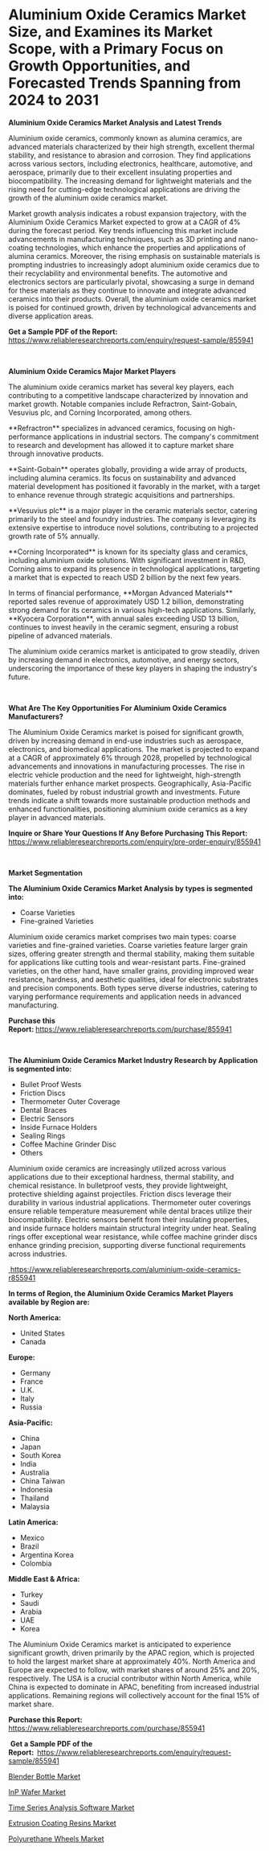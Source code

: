 <p><h1>Aluminium Oxide Ceramics Market Size, and Examines its Market Scope, with a Primary Focus on Growth Opportunities, and Forecasted Trends Spanning from 2024 to 2031</h1></p><p><strong>Aluminium Oxide Ceramics Market Analysis and Latest Trends</strong></p>
<p><p>Aluminium oxide ceramics, commonly known as alumina ceramics, are advanced materials characterized by their high strength, excellent thermal stability, and resistance to abrasion and corrosion. They find applications across various sectors, including electronics, healthcare, automotive, and aerospace, primarily due to their excellent insulating properties and biocompatibility. The increasing demand for lightweight materials and the rising need for cutting-edge technological applications are driving the growth of the aluminium oxide ceramics market.</p><p>Market growth analysis indicates a robust expansion trajectory, with the Aluminium Oxide Ceramics Market expected to grow at a CAGR of 4% during the forecast period. Key trends influencing this market include advancements in manufacturing techniques, such as 3D printing and nano-coating technologies, which enhance the properties and applications of alumina ceramics. Moreover, the rising emphasis on sustainable materials is prompting industries to increasingly adopt aluminium oxide ceramics due to their recyclability and environmental benefits. The automotive and electronics sectors are particularly pivotal, showcasing a surge in demand for these materials as they continue to innovate and integrate advanced ceramics into their products. Overall, the aluminium oxide ceramics market is poised for continued growth, driven by technological advancements and diverse application areas.</p></p>
<p><strong>Get a Sample PDF of the Report:&nbsp;</strong> <a href="https://www.reliableresearchreports.com/enquiry/request-sample/855941?utm_campaign=37&utm_medium=2&utm_source=Github&utm_content=ia&utm_term=11112024&utm_id=aluminium-oxide-ceramics">https://www.reliableresearchreports.com/enquiry/request-sample/855941</a></p>
<p>&nbsp;</p>
<p><strong>Aluminium Oxide Ceramics Major Market Players</strong></p>
<p><p>The aluminium oxide ceramics market has several key players, each contributing to a competitive landscape characterized by innovation and market growth. Notable companies include Refractron, Saint-Gobain, Vesuvius plc, and Corning Incorporated, among others.</p><p>**Refractron** specializes in advanced ceramics, focusing on high-performance applications in industrial sectors. The company's commitment to research and development has allowed it to capture market share through innovative products.</p><p>**Saint-Gobain** operates globally, providing a wide array of products, including alumina ceramics. Its focus on sustainability and advanced material development has positioned it favorably in the market, with a target to enhance revenue through strategic acquisitions and partnerships.</p><p>**Vesuvius plc** is a major player in the ceramic materials sector, catering primarily to the steel and foundry industries. The company is leveraging its extensive expertise to introduce novel solutions, contributing to a projected growth rate of 5% annually.</p><p>**Corning Incorporated** is known for its specialty glass and ceramics, including aluminium oxide solutions. With significant investment in R&D, Corning aims to expand its presence in technological applications, targeting a market that is expected to reach USD 2 billion by the next few years.</p><p>In terms of financial performance, **Morgan Advanced Materials** reported sales revenue of approximately USD 1.2 billion, demonstrating strong demand for its ceramics in various high-tech applications. Similarly, **Kyocera Corporation**, with annual sales exceeding USD 13 billion, continues to invest heavily in the ceramic segment, ensuring a robust pipeline of advanced materials.</p><p>The aluminium oxide ceramics market is anticipated to grow steadily, driven by increasing demand in electronics, automotive, and energy sectors, underscoring the importance of these key players in shaping the industry's future.</p></p>
<p>&nbsp;</p>
<p><strong>What Are The Key Opportunities For Aluminium Oxide Ceramics Manufacturers?</strong></p>
<p><p>The Aluminium Oxide Ceramics market is poised for significant growth, driven by increasing demand in end-use industries such as aerospace, electronics, and biomedical applications. The market is projected to expand at a CAGR of approximately 6% through 2028, propelled by technological advancements and innovations in manufacturing processes. The rise in electric vehicle production and the need for lightweight, high-strength materials further enhance market prospects. Geographically, Asia-Pacific dominates, fueled by robust industrial growth and investments. Future trends indicate a shift towards more sustainable production methods and enhanced functionalities, positioning aluminium oxide ceramics as a key player in advanced materials.</p></p>
<p><strong>Inquire or Share Your Questions If Any Before Purchasing This Report:</strong> <a href="https://www.reliableresearchreports.com/enquiry/pre-order-enquiry/855941?utm_campaign=37&utm_medium=2&utm_source=Github&utm_content=ia&utm_term=11112024&utm_id=aluminium-oxide-ceramics">https://www.reliableresearchreports.com/enquiry/pre-order-enquiry/855941</a></p>
<p>&nbsp;</p>
<p><strong>Market Segmentation</strong></p>
<p><strong>The Aluminium Oxide Ceramics Market Analysis by types is segmented into:</strong></p>
<p><ul><li>Coarse Varieties</li><li>Fine-grained Varieties</li></ul></p>
<p><p>Aluminium oxide ceramics market comprises two main types: coarse varieties and fine-grained varieties. Coarse varieties feature larger grain sizes, offering greater strength and thermal stability, making them suitable for applications like cutting tools and wear-resistant parts. Fine-grained varieties, on the other hand, have smaller grains, providing improved wear resistance, hardness, and aesthetic qualities, ideal for electronic substrates and precision components. Both types serve diverse industries, catering to varying performance requirements and application needs in advanced manufacturing.</p></p>
<p><strong>Purchase this Report:&nbsp;</strong><a href="https://www.reliableresearchreports.com/purchase/855941?utm_campaign=37&utm_medium=2&utm_source=Github&utm_content=ia&utm_term=11112024&utm_id=aluminium-oxide-ceramics">https://www.reliableresearchreports.com/purchase/855941</a></p>
<p>&nbsp;</p>
<p><strong>The Aluminium Oxide Ceramics Market Industry Research by Application is segmented into:</strong></p>
<p><ul><li>Bullet Proof Wests</li><li>Friction Discs</li><li>Thermometer Outer Coverage</li><li>Dental Braces</li><li>Electric Sensors</li><li>Inside Furnace Holders</li><li>Sealing Rings</li><li>Coffee Machine Grinder Disc</li><li>Others</li></ul></p>
<p><p>Aluminium oxide ceramics are increasingly utilized across various applications due to their exceptional hardness, thermal stability, and chemical resistance. In bulletproof vests, they provide lightweight, protective shielding against projectiles. Friction discs leverage their durability in various industrial applications. Thermometer outer coverings ensure reliable temperature measurement while dental braces utilize their biocompatibility. Electric sensors benefit from their insulating properties, and inside furnace holders maintain structural integrity under heat. Sealing rings offer exceptional wear resistance, while coffee machine grinder discs enhance grinding precision, supporting diverse functional requirements across industries.</p></p>
<p><a href="https://www.reliableresearchreports.com/aluminium-oxide-ceramics-r855941?utm_campaign=37&utm_medium=2&utm_source=Github&utm_content=ia&utm_term=11112024&utm_id=aluminium-oxide-ceramics">&nbsp;https://www.reliableresearchreports.com/aluminium-oxide-ceramics-r855941</a></p>
<p><strong>In terms of Region, the Aluminium Oxide Ceramics Market Players available by Region are:</strong></p>
<p>
    <p> <strong> North America: </strong>
        <ul>
            <li>United States</li>
            <li>Canada</li>
        </ul>
        </p> 
    <p> <strong> Europe: </strong>
        <ul>
            <li>Germany</li>
            <li>France</li>
            <li>U.K.</li>
            <li>Italy</li>
            <li>Russia</li>
        </ul>
        </p> 
    <p> <strong> Asia-Pacific: </strong>
        <ul>
            <li>China</li>
            <li>Japan</li>
            <li>South Korea</li>
            <li>India</li>
            <li>Australia</li>
            <li>China Taiwan</li>
            <li>Indonesia</li>
            <li>Thailand</li>
            <li>Malaysia</li>
        </ul>
        </p> 
    <p> <strong> Latin America: </strong>
        <ul>
            <li>Mexico</li>
            <li>Brazil</li>
            <li>Argentina Korea</li>
            <li>Colombia</li>
        </ul>
        </p> 
    <p> <strong> Middle East & Africa: </strong>
        <ul>
            <li>Turkey</li>
            <li>Saudi</li>
            <li>Arabia</li>
            <li>UAE</li>
            <li>Korea</li>
        </ul>
    </p>
    </p>
<p><p>The Aluminium Oxide Ceramics market is anticipated to experience significant growth, driven primarily by the APAC region, which is projected to hold the largest market share at approximately 40%. North America and Europe are expected to follow, with market shares of around 25% and 20%, respectively. The USA is a crucial contributor within North America, while China is expected to dominate in APAC, benefiting from increased industrial applications. Remaining regions will collectively account for the final 15% of market share.</p></p>
<p><strong>Purchase this Report: </strong><a href="https://www.reliableresearchreports.com/purchase/855941?utm_campaign=37&utm_medium=2&utm_source=Github&utm_content=ia&utm_term=11112024&utm_id=aluminium-oxide-ceramics">https://www.reliableresearchreports.com/purchase/855941</a></p>
<p>&nbsp;<strong>Get a Sample PDF of the Report:&nbsp;&nbsp;</strong><a href="https://www.reliableresearchreports.com/enquiry/request-sample/855941?utm_campaign=37&utm_medium=2&utm_source=Github&utm_content=ia&utm_term=11112024&utm_id=aluminium-oxide-ceramics">https://www.reliableresearchreports.com/enquiry/request-sample/855941</a></p>
<p><strong></strong></p>
<p><p><a href="https://www.linkedin.com/pulse/market-dynamics-future-trends-global-blender-bottle-sector-kptsc?utm_campaign=37&utm_medium=2&utm_source=Github&utm_content=ia&utm_term=11112024&utm_id=aluminium-oxide-ceramics">Blender Bottle Market</a></p><p><a href="https://github.com/LacThu1/Market-Research-Report-List-1/blob/main/inp-wafer-market.md?utm_campaign=37&utm_medium=2&utm_source=Github&utm_content=ia&utm_term=11112024&utm_id=aluminium-oxide-ceramics">InP Wafer Market</a></p><p><a href="https://issuu.com/reportprime-2/docs/time-series-analysis-software-marke_309dbf3cdb5186?utm_campaign=37&utm_medium=2&utm_source=Github&utm_content=ia&utm_term=11112024&utm_id=aluminium-oxide-ceramics">Time Series Analysis Software Market</a></p><p><a href="https://github.com/ChristianClark406/Market-Research-Report-List-1/blob/main/extrusion-coating-resins-market.md?utm_campaign=37&utm_medium=2&utm_source=Github&utm_content=ia&utm_term=11112024&utm_id=aluminium-oxide-ceramics">Extrusion Coating Resins Market</a></p><p><a href="https://www.linkedin.com/pulse/polyurethane-wheels-market-global-insights-regional-analysis-q9mmc?utm_campaign=37&utm_medium=2&utm_source=Github&utm_content=ia&utm_term=11112024&utm_id=aluminium-oxide-ceramics">Polyurethane Wheels Market</a></p></p>